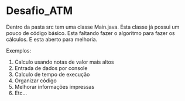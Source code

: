 # Desafio_ATM

Dentro da pasta src tem uma classe Main.java.
Esta classe já possui um pouco de código básico.
Esta faltando fazer o algoritmo para fazer os cálculos.
E esta aberto para melhoria.

Exemplos:
1. Calculo usando notas de valor mais altos
2. Entrada de dados por console
3. Calculo de tempo de execução
4. Organizar código
5. Melhorar informações impressas
6. Etc...


